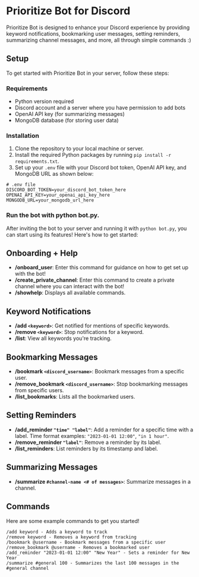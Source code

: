 # Prioritize Bot for Discord

Prioritize Bot is designed to enhance your Discord experience by providing keyword notifications, bookmarking user messages, setting reminders, summarizing channel messages, and more, all through simple commands :)

## Setup

To get started with Prioritize Bot in your server, follow these steps:

### Requirements

- Python version required
- Discord account and a server where you have permission to add bots
- OpenAI API key (for summarizing messages)
- MongoDB database (for storing user data)

### Installation

1. Clone the repository to your local machine or server.
2. Install the required Python packages by running `pip install -r requirements.txt`.
3. Set up your `.env` file with your Discord bot token, OpenAI API key, and MongoDB URL as shown below:

```plaintext
# .env file
DISCORD_BOT_TOKEN=your_discord_bot_token_here
OPENAI_API_KEY=your_openai_api_key_here
MONGODB_URL=your_mongodb_url_here
```

### Run the bot with python bot.py.

After inviting the bot to your server and running it with `python bot.py`, you can start using its features! Here's how to get started:

## Onboarding + Help

- **/onboard_user**: Enter this command for guidance on how to get set up with the bot!
- **/create_private_channel**: Enter this command to create a private channel where you can interact with the bot!
- **/showhelp**: Displays all available commands.

## Keyword Notifications

- **/add `<keyword>`**: Get notified for mentions of specific keywords.
- **/remove `<keyword>`**: Stop notifications for a keyword.
- **/list**: View all keywords you're tracking.

## Bookmarking Messages

- **/bookmark `<discord_username>`**: Bookmark messages from a specific user.
- **/remove_bookmark `<discord_username>`**: Stop bookmarking messages from specific users.
- **/list_bookmarks**: Lists all the bookmarked users.

## Setting Reminders

- **/add_reminder `"time" "label"`**: Add a reminder for a specific time with a label. Time format examples: `"2023-01-01 12:00"`, `"in 1 hour"`.
- **/remove_reminder `"label"`**: Remove a reminder by its label.
- **/list_reminders**: List reminders by its timestamp and label.

## Summarizing Messages

- **/summarize `#channel-name <# of messages>`**: Summarize messages in a channel.

## Commands

Here are some example commands to get you started!

```plaintext
/add keyword - Adds a keyword to track
/remove keyword - Removes a keyword from tracking
/bookmark @username - Bookmark messages from a specific user
/remove_bookmark @username - Removes a bookmarked user
/add_reminder "2023-01-01 12:00" "New Year" - Sets a reminder for New Year
/summarize #general 100 - Summarizes the last 100 messages in the #general channel
```